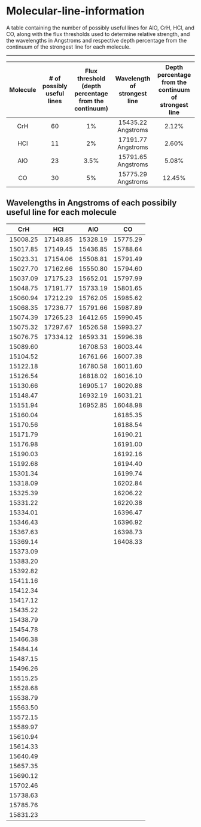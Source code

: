 # Molecular-line-information

A table containing the number of possibly useful lines for AlO, CrH, HCl, and CO, along with the flux thresholds used to determine relative strength, and the wavelengths in Angstroms and respective depth percentage from the continuum of the strongest line for each molecule.

-------------------------------------------------------------------------------------------------------------------------------------------------
| Molecule | # of possibly useful lines | Flux threshold (depth percentage from the continuum)| Wavelength of strongest line  | Depth percentage from the continuum of strongest line | 
|:--------:|:--------------------------:|:---------------------------------------------------:|:-----------------------------:|:-----------------------------------------------------:|
|   CrH    |            60              |        1%      |        15435.22 Angstroms     |                        2.12%                          |
|   HCl    |            11              |        2%      |        17191.77 Angstroms     |                        2.60%                          |
|   AlO    |            23              |       3.5%     |        15791.65 Angstroms     |                        5.08%                          |
|   CO     |            30              |        5%      |        15775.29 Angstroms     |                        12.45%                         |


Wavelengths in Angstroms of each possibily useful line for each molecule 
---------------------------
| CrH | HCl | AlO | CO |
|:---:|:---:|:---:|:--:|
|15008.25|17148.85|15328.19|15775.29|
|15017.85|17149.45|15436.85|15788.64|
|15023.31|17154.06|15508.81|15791.49|
|15027.70|17162.66|15550.80|15794.60|
|15037.09|17175.23|15652.01|15797.99|
|15048.75|17191.77|15733.19|15801.65|
|15060.94|17212.29|15762.05|15985.62|
|15068.35|17236.77|15791.66|15987.89|
|15074.39|17265.23|16412.65|15990.45|
|15075.32|17297.67|16526.58|15993.27|
|15076.75|17334.12|16593.31|15996.38|
|15089.60|        |16708.53|16003.44|
|15104.52|        |16761.66|16007.38|
|15122.18|        |16780.58|16011.60|
|15126.54|        |16818.02|16016.10|
|15130.66|        |16905.17|16020.88|
|15148.47|        |16932.19|16031.21|
|15151.94|        |16952.85|16048.98|
|15160.04|        |        |16185.35|
|15170.56|        |        |16188.54|
|15171.79|        |        |16190.21|
|15176.98|        |        |16191.00|
|15190.03|        |        |16192.16|
|15192.68|        |        |16194.40|
|15301.34|        |        |16199.74|
|15318.09|        |        |16202.84|
|15325.39|        |        |16206.22|
|15331.22|        |        |16220.38|
|15334.01|        |        |16396.47|
|15346.43|        |        |16396.92|
|15367.63|        |        |16398.73|
|15369.14|        |        |16408.33
|15373.09|        |        ||
|15383.20|        |        |
|15392.82|        |        |
|15411.16|        |        ||
|15412.34|        |        |
|15417.12|        |        |
|15435.22|        |        |
|15438.79|        |        ||
|15454.78|        |        |
|15466.38|        |        |
|15484.14|        |        ||
|15487.15|        |        ||
|15496.26|        |        ||
|15515.25|        |        ||
|15528.68|        |        ||
|15538.79|        |        |
|15563.50|        |        ||
|15572.15|        |        ||
|15589.97|        |        ||
|15610.94|        |        ||
|15614.33|        |        |
|15640.49|        |        ||
|15657.35|        |        ||
|15690.12|        |        |
|15702.46|        |        ||
|15738.63|        |        |
|15785.76|        |        |
|15831.23|        |        |
